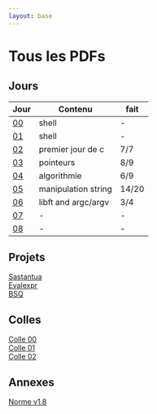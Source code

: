 ```yaml
---
layout: base
---
```

# Tous les PDFs

## Jours

| Jour | Contenu | fait | 
|---   |---      |---  |
| [00](pdfs/j00.pdf) | shell | - |
| [01](pdfs/j01.pdf) | shell | - |
| [02](pdfs/j02.pdf) | premier jour de c | 7/7 |
| [03](pdfs/j03.pdf) | pointeurs | 8/9 |
| [04](pdfs/j04.pdf) | algorithmie | 6/9 |
| [05](pdfs/j05.pdf) | manipulation string | 14/20 |
| [06](pdfs/j06.pdf) | libft and argc/argv | 3/4 |
| [07](pdfs/j07.pdf) | - | - |
| [08](pdfs/j08.pdf) | - | - |

## Projets

[Sastantua](pdfs/sastantua.pdf)  
[Evalexpr](pdfs/evalepr.pdf)  
[BSQ](pdfs/bsq.pdf)  

## Colles

[Colle 00](pdfs/colle00.pdf)  
[Colle 01](pdfs/colle01.pdf)  
[Colle 02](pdfs/colle02.pdf)  

## Annexes

[Norme v1.8](norme42-v1.8.pdf)
